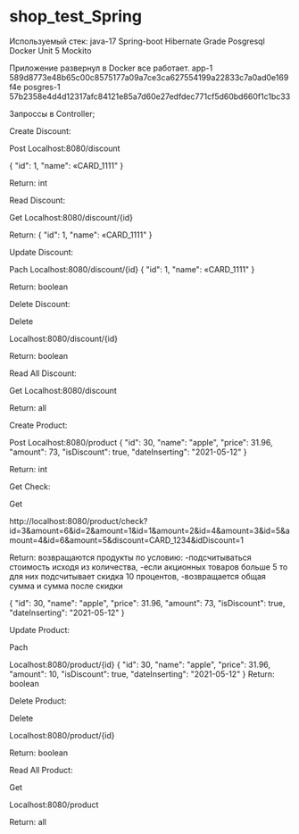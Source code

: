 
# shop_test_Spring
Используемый стек: java-17 Spring-boot Hibernate Grade Posgresql Docker Unit 5 Mockito

Приложение развернул в Docker все работает.
app-1 589d8773e48b65c00c8575177a09a7ce3ca627554199a22833c7a0ad0e169f4e
posgres-1 57b2358e4d4d12317afc84121e85a7d60e27edfdec771cf5d60bd660f1c1bc33


Запроссы в Controller;

Create Discount:

Post Localhost:8080/discount

{ "id": 1, "name": «CARD_1111" }

Return: int

Read Discount:

Get Localhost:8080/discount/{id}

Return: { "id": 1, "name": «CARD_1111" }

Update Discount:

Pach Localhost:8080/discount/{id} { "id": 1, "name": «CARD_1111" }

Return: boolean

Delete Discount:

Delete

Localhost:8080/discount/{id}

Return: boolean

Read All Discount:

Get Localhost:8080/discount

Return: all

Create Product:

Post Localhost:8080/product { "id": 30, "name": "apple", "price": 31.96, "amount": 73, "isDiscount": true, "dateInserting": "2021-05-12" }

Return: int

Get Check:

Get

http://localhost:8080/product/check?id=3&amount=6&id=2&amount=1&id=1&amount=2&id=4&amount=3&id=5&amount=4&id=6&amount=5&discount=CARD_1234&idDiscount=1

Return: возвращаются продукты по условию: -подсчитываться стоимость исходя из количества, -если акционных товаров больше 5 то для них подсчитывает скидка 10 процентов, -возвращается общая сумма и сумма после скидки

{ "id": 30, "name": "apple", "price": 31.96, "amount": 73, "isDiscount": true, "dateInserting": "2021-05-12" }

Update Product:

Pach

Localhost:8080/product/{id} { "id": 30, "name": "apple", "price": 31.96, "amount": 10, "isDiscount": true, "dateInserting": "2021-05-12" } Return: boolean

Delete Product:

Delete

Localhost:8080/product/{id}

Return: boolean

Read All Product:

Get

Localhost:8080/product

Return: all
